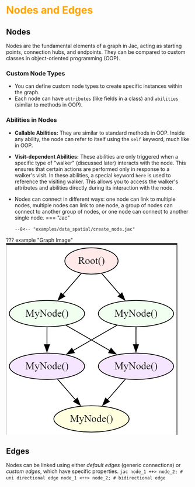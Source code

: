 # <span style="color: orange">Nodes and Edges</span>

## Nodes 
Nodes are the fundamental elements of a graph in Jac, acting as starting points, connection hubs, and endpoints. They can be compared to custom classes in object-oriented programming (OOP). 

### Custom Node Types
- You can define custom node types to create specific instances within the graph. 
- Each node can have `attributes` (like fields in a class) and `abilities` (similar to methods in OOP).

### Abilities in Nodes
- **Callable Abilities:** They are similar to standard methods in OOP. Inside any ability, the node can refer to itself using the `self` keyword, much like in OOP. 

- **Visit-dependent Abilities:** These abilities are only triggered when a specific type of "walker" (discussed later) interacts with the node. This ensures that certain actions are performed only in response to a walker's visit. In these abilities, a special keyword `here` is used to reference the visiting walker. This allows you to access the walker's attributes and abilities directly during its interaction with the node.

- Nodes can connect in different ways: one node can link to multiple nodes, multiple nodes can link to one node, a group of nodes can connect to another group of nodes, or one node can connect to another single node.
=== "Jac"
    ```jac linenums="1"
    --8<-- "examples/data_spatial/create_node.jac"
    ```
??? example "Graph Image"
    ![Image](Images/create_node.png)

## Edges
Nodes can be linked using either *default edges* (generic connections) or *custom edges*, which have specific properties.
    ```jac
      node_1 ++> node_2; # uni directional edge
      node_1 <++> node_2; # bidirectional edge
    ```
